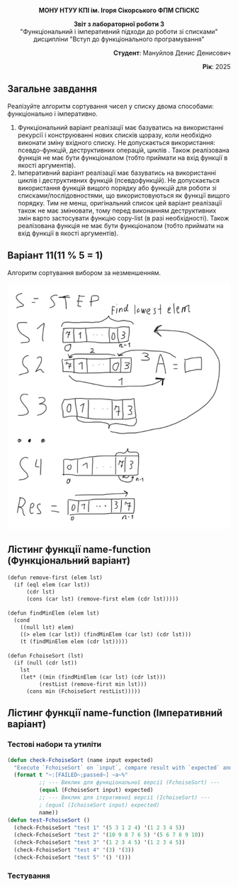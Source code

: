 <p align="center"><b>МОНУ НТУУ КПІ ім. Ігоря Сікорського ФПМ СПіСКС</b></p>

<p align="center">
<b>Звіт з лабораторної роботи 3</b><br/>
"Функціональний і імперативний підходи до роботи зі списками"<br/>
дисципліни "Вступ до функціонального програмування"
</p>

<p align="right"><b>Студент</b>: Мануйлов Денис Денисович</p>
<p align="right"><b>Рік</b>: 2025</p>

## Загальне завдання
Реалізуйте алгоритм сортування чисел у списку двома способами: функціонально і
імперативно.
1. Функціональний варіант реалізації має базуватись на використанні рекурсії і
конструюванні нових списків щоразу, коли необхідно виконати зміну вхідного
списку. Не допускається використання: псевдо-функцій, деструктивних операцій,
циклів . Також реалізована функція не має бути функціоналом (тобто приймати на
вхід функції в якості аргументів).  
2. Імперативний варіант реалізації має базуватись на використанні циклів і
деструктивних функцій (псевдофункцій). Не допускається використання функцій
вищого порядку або функцій для роботи зі списками/послідовностями, що
використовуються як функції вищого порядку. Тим не менш, оригінальний список
цей варіант реалізації також не має змінювати, тому перед виконанням
деструктивних змін варто застосувати функцію copy-list (в разі необхідності).
Також реалізована функція не має бути функціоналом (тобто приймати на вхід
функції в якості аргументів).

## Варіант 11(11 % 5 = 1)
Алгоритм сортування вибором за незменшенням.

<p align="center">
<img src="lab-3-variant-algorithm.jpg">
</p>

## Лістинг функції name-function (Функціональний варіант)
```Lisp
(defun remove-first (elem lst)
  (if (eql elem (car lst))
      (cdr lst)
      (cons (car lst) (remove-first elem (cdr lst)))))

(defun findMinElem (elem lst)
  (cond
    ((null lst) elem)
    ((> elem (car lst)) (findMinElem (car lst) (cdr lst)))
    (t (findMinElem elem (cdr lst)))))

(defun FchoiseSort (lst)
  (if (null (cdr lst))
    lst
    (let* ((min (findMinElem (car lst) (cdr lst)))
          (restList (remove-first min lst)))
      (cons min (FchoiseSort restList)))))
```

## Лістинг функції name-function (Імперативний варіант)

### Тестові набори та утиліти
```lisp
(defun check-FchoiseSort (name input expected)
  "Execute `FchoiseSort` on `input`, compare result with `expected` and print comparison status"
  (format t "~:[FAILED~;passed~] ~a~%"
          ;; --- Виклик для функціональної версії (FchoiseSort) ---
          (equal (FchoiseSort input) expected)      
          ;; --- Виклик для ітеративної версії (IchoiseSort) ---
          ; (equal (IchoiseSort input) expected)    
          name))
(defun test-FchoiseSort ()
  (check-FchoiseSort "test 1" '(5 3 1 2 4) '(1 2 3 4 5))
  (check-FchoiseSort "test 2" '(10 9 8 7 6 5) '(5 6 7 8 9 10))
  (check-FchoiseSort "test 3" '(1 2 3 4 5) '(1 2 3 4 5))
  (check-FchoiseSort "test 4" '(3) '(3))
  (check-FchoiseSort "test 5" '() '()))
```

### Тестування

